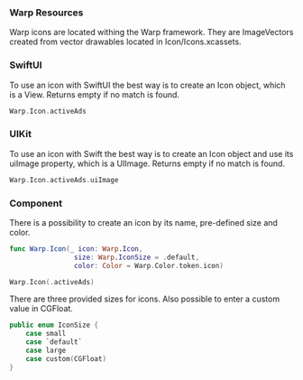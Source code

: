 ### Warp Resources

Warp icons are located withing the Warp framework. They are ImageVectors created from vector drawables located in Icon/Icons.xcassets.

### SwiftUI

To use an icon with SwiftUI the best way is to create an Icon object, which is a View. Returns empty if no match is found.


```swift
Warp.Icon.activeAds
```

### UIKit

To use an icon with Swift the best way is to create an Icon object and use its uiImage property, which is a UIImage. Returns empty if no match is found.

```swift
Warp.Icon.activeAds.uiImage
```

### Component

There is a possibility to create an icon by its name, pre-defined size and color.

```swift
func Warp.Icon(_ icon: Warp.Icon,
                size: Warp.IconSize = .default,
                color: Color = Warp.Color.token.icon)
```

```swift
Warp.Icon(.activeAds)
```

There are three provided sizes for icons. Also possible to enter a custom value in CGFloat.

```swift
public enum IconSize {
    case small
    case `default`
    case large
    case custom(CGFloat)
}
```